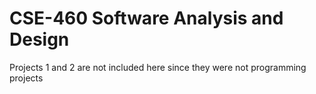 # CSE-460 Software Analysis and Design

Projects 1 and 2 are not included here since they were not programming projects
